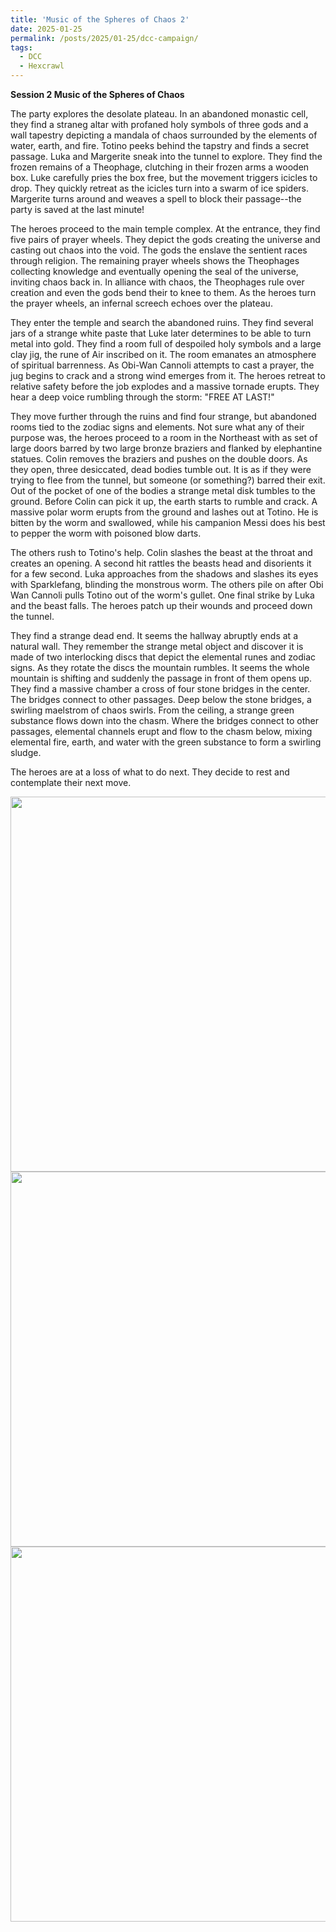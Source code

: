 ```yaml
---
title: 'Music of the Spheres of Chaos 2'
date: 2025-01-25
permalink: /posts/2025/01-25/dcc-campaign/
tags:
  - DCC
  - Hexcrawl
---
```


**Session 2 Music of the Spheres of Chaos**

The party explores the desolate plateau. In an abandoned monastic cell, they find a straneg altar with profaned holy symbols of three gods and a wall tapestry depicting a mandala of chaos surrounded by the elements of water, earth, and fire. Totino peeks behind the tapstry and finds a secret passage. Luka and Margerite sneak into the tunnel to explore. They find the frozen remains of a Theophage, clutching in their frozen arms a wooden box. Luke carefully pries the box free, but the movement triggers icicles to drop. They quickly retreat as the icicles turn into a swarm of ice spiders. Margerite turns around and weaves a spell to block their passage--the party is saved at the last minute!

The heroes proceed to the main temple complex. At the entrance, they find five pairs of prayer wheels. They depict the gods creating the universe and casting out chaos into the void. The gods the enslave the sentient races through religion. The remaining prayer wheels shows the Theophages collecting knowledge and eventually opening the seal of the universe, inviting chaos back in. In alliance with chaos, the Theophages rule over creation and even the gods bend their to knee to them. As the heroes turn the prayer wheels, an infernal screech echoes over the plateau.

They enter the temple and search the abandoned ruins. They find several jars of a strange white paste that Luke later determines to be able to turn metal into gold. They find a room full of despoiled holy symbols and a large clay jig, the rune of Air inscribed on it. The room emanates an atmosphere of spiritual barrenness. As Obi-Wan Cannoli attempts to cast a prayer, the jug begins to crack and a strong wind emerges from it. The heroes retreat to relative safety before the job explodes and a massive tornade erupts. They hear a deep voice rumbling through the storm: "FREE AT LAST!" 

They move further through the ruins and find four strange, but abandoned rooms tied to the zodiac signs and elements. Not sure what any of their purpose was, the heroes proceed to a room in the Northeast with as set of large doors barred by two large bronze braziers and flanked by elephantine statues. Colin removes the braziers and pushes on the double doors. As they open, three desiccated, dead bodies tumble out. It is as if they were trying to flee from the tunnel, but someone (or something?) barred their exit. Out of the pocket of one of the bodies a strange metal disk tumbles to the ground. Before Colin can pick it up, the earth starts to rumble and crack. A massive polar worm erupts from the ground and lashes out at Totino. He is bitten by the worm and swallowed, while his campanion Messi does his best to pepper the worm with poisoned blow darts. 

The others rush to Totino's help. Colin slashes the beast at the throat and creates an opening. A second hit rattles the beasts head and disorients it for a few second. Luka approaches from the shadows and slashes its eyes with Sparklefang, blinding the monstrous worm. The others pile on after Obi Wan Cannoli pulls Totino out of the worm's gullet. One final strike by Luka and the beast falls. The heroes patch up their wounds and proceed down the tunnel.

They find a strange dead end. It seems the hallway abruptly ends at a natural wall. They remember the strange metal object and discover it is made of two interlocking discs that depict the elemental runes and zodiac signs. As they rotate the discs the mountain rumbles. It seems the whole mountain is shifting and suddenly the passage in front of them opens up. They find a massive chamber a cross of four stone bridges in the center. The bridges connect to other passages. Deep below the stone bridges, a swirling maelstrom of chaos swirls. From the ceiling, a strange green substance flows down into the chasm. Where the bridges connect to other passages, elemental channels erupt and flow to the chasm below, mixing elemental fire, earth, and water with the green substance to form a swirling sludge. 

The heroes are at a loss of what to do next. They decide to rest and contemplate their next move.


<img src="http://alchemical-lich.github.io/images/spheres3.jpeg" width="600"/>

<img src="http://alchemical-lich.github.io/images/spheres4.jpeg" width="600"/>

<img src="http://alchemical-lich.github.io/images/spheres5.jpeg" width="600"/>
